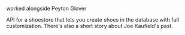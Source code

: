 worked alongside Peyton Glover 

API for a shoestore that lets you create shoes in the database with full customization. 
There's also a short story about Joe Kaufield's past. 